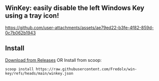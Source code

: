 ## WinKey: easily disable the left Windows Key using a tray icon!

https://github.com/user-attachments/assets/ae79ed22-b3fe-4f82-859d-0c7b062b1943

## Install
[Download from Releases](https://github.com/Fredolx/win-key/releases) OR
Install from scoop:
  ```
  scoop install https://raw.githubusercontent.com/Fredolx/win-key/refs/heads/main/winkey.json
  ```

